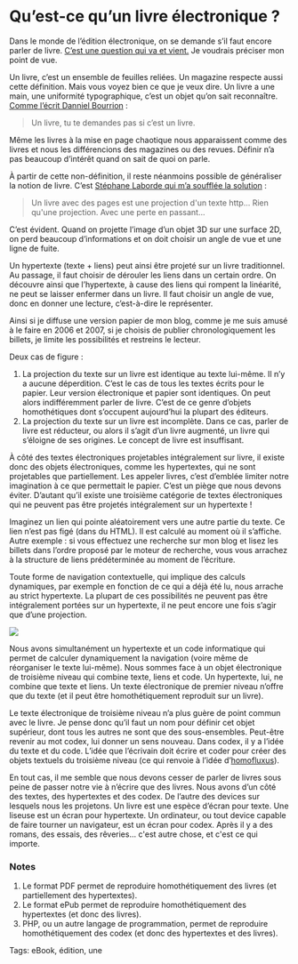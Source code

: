 # Qu’est-ce qu’un livre électronique ?

Dans le monde de l’édition électronique, on se demande s’il faut encore parler de livre. [C’est une question qui va et vient.](http://comprendrelelivrenumerique.com/2011/01/25/le-livre-numerique-cest-un-livre-oui-ou-non/) Je voudrais préciser mon point de vue.

Un livre, c’est un ensemble de feuilles reliées. Un magazine respecte aussi cette définition. Mais vous voyez bien ce que je veux dire. Un livre a une main, une uniformité typographique, c’est un objet qu’on sait reconnaître. [Comme l’écrit Danniel Bourrion](http://comprendrelelivrenumerique.com/2011/01/25/le-livre-numerique-cest-un-livre-oui-ou-non/#comment-42) :

> Un livre, tu te demandes pas si c’est un livre.

Même les livres à la mise en page chaotique nous apparaissent comme des livres et nous les différencions des magazines ou des revues. Définir n’a pas beaucoup d’intérêt quand on sait de quoi on parle.

À partir de cette non-définition, il reste néanmoins possible de généraliser la notion de livre. C’est [Stéphane Laborde qui m’a soufflée la solution](http://twitter.com/Galuel/status/27333504719126528) :

> Un livre avec des pages est une projection d'un texte http... Rien qu'une projection. Avec une perte en passant...

C’est évident. Quand on projette l’image d’un objet 3D sur une surface 2D, on perd beaucoup d’informations et on doit choisir un angle de vue et une ligne de fuite.

Un hypertexte (texte + liens) peut ainsi être projeté sur un livre traditionnel. Au passage, il faut choisir de dérouler les liens dans un certain ordre. On découvre ainsi que l’hypertexte, à cause des liens qui rompent la linéarité, ne peut se laisser enfermer dans un livre. Il faut choisir un angle de vue, donc en donner une lecture, c’est-à-dire le représenter.

Ainsi si je diffuse une version papier de mon blog, comme je me suis amusé à le faire en 2006 et 2007, si je choisis de publier chronologiquement les billets, je limite les possibilités et restreins le lecteur.

Deux cas de figure :

1. La projection du texte sur un livre est identique au texte lui-même. Il n’y a aucune déperdition. C’est le cas de tous les textes écrits pour le papier. Leur version électronique et papier sont identiques. On peut alors indifféremment parler de livre. C’est de ce genre d’objets homothétiques dont s’occupent aujourd’hui la plupart des éditeurs.
2. La projection du texte sur un livre est incomplète. Dans ce cas, parler de livre est réducteur, ou alors il s’agit d’un livre augmenté, un livre qui s’éloigne de ses origines. Le concept de livre est insuffisant.

À côté des textes électroniques projetables intégralement sur livre, il existe donc des objets électroniques, comme les hypertextes, qui ne sont projetables que partiellement. Les appeler livres, c’est d’emblée limiter notre imagination à ce que permettait le papier. C’est un piège que nous devons éviter. D’autant qu’il existe une troisième catégorie de textes électroniques qui ne peuvent pas être projetés intégralement sur un hypertexte !

Imaginez un lien qui pointe aléatoirement vers une autre partie du texte. Ce lien n’est pas figé (dans du HTML). Il est calculé au moment où il s’affiche. Autre exemple : si vous effectuez une recherche sur mon blog et lisez les billets dans l’ordre proposé par le moteur de recherche, vous vous arrachez à la structure de liens prédéterminée au moment de l’écriture.

Toute forme de navigation contextuelle, qui implique des calculs dynamiques, par exemple en fonction de ce qui a déjà été lu, nous arrache au strict hypertexte. La plupart de ces possibilités ne peuvent pas être intégralement portées sur un hypertexte, il ne peut encore une fois s’agir que d’une projection.

![](http://blog.tcrouzet.comhttps://tcrouzet.com/images_tc/2011/01/ebook.jpg)

Nous avons simultanément un hypertexte et un code informatique qui permet de calculer dynamiquement la navigation (voire même de réorganiser le texte lui-même). Nous sommes face à un objet électronique de troisième niveau qui combine texte, liens et code. Un hypertexte, lui, ne combine que texte et liens. Un texte électronique de premier niveau n’offre que du texte (et il peut être homothétiquement reproduit sur un livre).

Le texte électronique de troisième niveau n’a plus guère de point commun avec le livre. Je pense donc qu’il faut un nom pour définir cet objet supérieur, dont tous les autres ne sont que des sous-ensembles. Peut-être revenir au mot codex, lui donner un sens nouveau. Dans codex, il y a l’idée du texte et du code. L’idée que l’écrivain doit écrire et coder pour créer des objets textuels du troisième niveau (ce qui renvoie à l’idée d’[homofluxus](http://blog.tcrouzet.com/2011/01/23/nous-serons-les-premiers/)).

En tout cas, il me semble que nous devons cesser de parler de livres sous peine de passer notre vie à n’écrire que des livres. Nous avons d’un côté des textes, des hypertextes et des codex. De l’autre des devices sur lesquels nous les projetons. Un livre est une espèce d’écran pour texte. Une liseuse est un écran pour hypertexte. Un ordinateur, ou tout device capable de faire tourner un navigateur, est un écran pour codex. Après il y a des romans, des essais, des rêveries... c'est autre chose, et c'est ce qui importe.

### Notes

1. Le format PDF permet de reproduire homothétiquement des livres (et partiellement des hypertextes).
2. Le format ePub permet de reproduire homothétiquement des hypertextes (et donc des livres).
3. PHP, ou un autre langage de programmation, permet de reproduire homothétiquement des codex (et donc des hypertextes et des livres).

Tags: eBook, édition, une